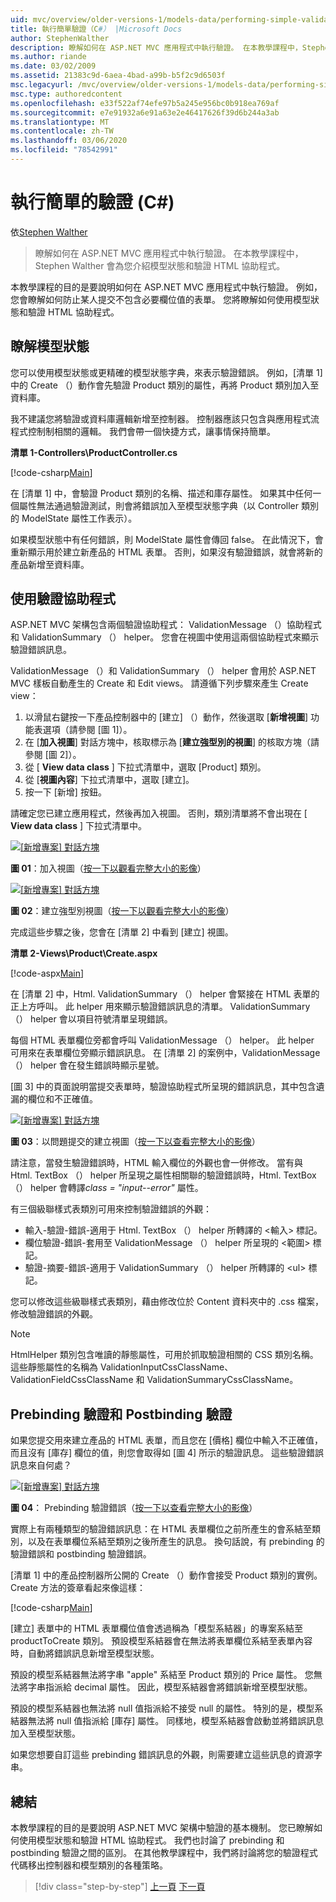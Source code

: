 ```yaml
---
uid: mvc/overview/older-versions-1/models-data/performing-simple-validation-cs
title: 執行簡單驗證（C#） |Microsoft Docs
author: StephenWalther
description: 瞭解如何在 ASP.NET MVC 應用程式中執行驗證。 在本教學課程中，Stephen Walther 會為您介紹模型狀態和驗證 HTML helper 。
ms.author: riande
ms.date: 03/02/2009
ms.assetid: 21383c9d-6aea-4bad-a99b-b5f2c9d6503f
msc.legacyurl: /mvc/overview/older-versions-1/models-data/performing-simple-validation-cs
msc.type: authoredcontent
ms.openlocfilehash: e33f522af74efe97b5a245e956bc0b918ea769af
ms.sourcegitcommit: e7e91932a6e91a63e2e46417626f39d6b244a3ab
ms.translationtype: MT
ms.contentlocale: zh-TW
ms.lasthandoff: 03/06/2020
ms.locfileid: "78542991"
---
```

# <a name="performing-simple-validation-c"></a>執行簡單的驗證 (C#)

依[Stephen Walther](https://github.com/StephenWalther)

> 瞭解如何在 ASP.NET MVC 應用程式中執行驗證。 在本教學課程中，Stephen Walther 會為您介紹模型狀態和驗證 HTML 協助程式。

本教學課程的目的是要說明如何在 ASP.NET MVC 應用程式中執行驗證。 例如，您會瞭解如何防止某人提交不包含必要欄位值的表單。 您將瞭解如何使用模型狀態和驗證 HTML 協助程式。

## <a name="understanding-model-state"></a>瞭解模型狀態

您可以使用模型狀態或更精確的模型狀態字典，來表示驗證錯誤。 例如，[清單 1] 中的 Create （）動作會先驗證 Product 類別的屬性，再將 Product 類別加入至資料庫。

我不建議您將驗證或資料庫邏輯新增至控制器。 控制器應該只包含與應用程式流程式控制制相關的邏輯。 我們會帶一個快捷方式，讓事情保持簡單。

**清單 1-Controllers\ProductController.cs**

[!code-csharp[Main](performing-simple-validation-cs/samples/sample1.cs)]

在 [清單 1] 中，會驗證 Product 類別的名稱、描述和庫存屬性。 如果其中任何一個屬性無法通過驗證測試，則會將錯誤加入至模型狀態字典（以 Controller 類別的 ModelState 屬性工作表示）。

如果模型狀態中有任何錯誤，則 ModelState 屬性會傳回 false。 在此情況下，會重新顯示用於建立新產品的 HTML 表單。 否則，如果沒有驗證錯誤，就會將新的產品新增至資料庫。

## <a name="using-the-validation-helpers"></a>使用驗證協助程式

ASP.NET MVC 架構包含兩個驗證協助程式： ValidationMessage （）協助程式和 ValidationSummary （） helper。 您會在視圖中使用這兩個協助程式來顯示驗證錯誤訊息。

ValidationMessage （）和 ValidationSummary （） helper 會用於 ASP.NET MVC 樣板自動產生的 Create 和 Edit views。 請遵循下列步驟來產生 Create view：

1. 以滑鼠右鍵按一下產品控制器中的 [建立] （）動作，然後選取 [**新增視圖**] 功能表選項（請參閱 [圖 1]）。
2. 在 [**加入視圖**] 對話方塊中，核取標示為 [**建立強型別的視圖**] 的核取方塊（請參閱 [圖 2]）。
3. 從 [ **View data class** ] 下拉式清單中，選取 [Product] 類別。
4. 從 [**視圖內容**] 下拉式清單中，選取 [建立]。
5. 按一下 [新增] 按鈕。

請確定您已建立應用程式，然後再加入視圖。 否則，類別清單將不會出現在 [ **View data class** ] 下拉式清單中。

[![[新增專案] 對話方塊](performing-simple-validation-cs/_static/image1.jpg)](performing-simple-validation-cs/_static/image1.png)

**圖 01**：加入視圖（[按一下以觀看完整大小的影像](performing-simple-validation-cs/_static/image2.png)）

[![[新增專案] 對話方塊](performing-simple-validation-cs/_static/image2.jpg)](performing-simple-validation-cs/_static/image3.png)

**圖 02**：建立強型別視圖（[按一下以觀看完整大小的影像](performing-simple-validation-cs/_static/image4.png)）

完成這些步驟之後，您會在 [清單 2] 中看到 [建立] 視圖。

**清單 2-Views\Product\Create.aspx**

[!code-aspx[Main](performing-simple-validation-cs/samples/sample2.aspx)]

在 [清單 2] 中，Html. ValidationSummary （） helper 會緊接在 HTML 表單的正上方呼叫。 此 helper 用來顯示驗證錯誤訊息的清單。 ValidationSummary （） helper 會以項目符號清單呈現錯誤。

每個 HTML 表單欄位旁都會呼叫 ValidationMessage （） helper。 此 helper 可用來在表單欄位旁顯示錯誤訊息。 在 [清單 2] 的案例中，ValidationMessage （） helper 會在發生錯誤時顯示星號。

[圖 3] 中的頁面說明當提交表單時，驗證協助程式所呈現的錯誤訊息，其中包含遺漏的欄位和不正確值。

[![[新增專案] 對話方塊](performing-simple-validation-cs/_static/image3.jpg)](performing-simple-validation-cs/_static/image5.png)

**圖 03**：以問題提交的建立視圖（[按一下以查看完整大小的影像](performing-simple-validation-cs/_static/image6.png)）

請注意，當發生驗證錯誤時，HTML 輸入欄位的外觀也會一併修改。 當有與 Html. TextBox （） helper 所呈現之屬性相關聯的驗證錯誤時，Html. TextBox （） helper 會轉譯*class = "input--error"* 屬性。

有三個級聯樣式表類別可用來控制驗證錯誤的外觀：

- 輸入-驗證-錯誤-適用于 Html. TextBox （） helper 所轉譯的 &lt;輸入&gt; 標記。
- 欄位驗證-錯誤-套用至 ValidationMessage （） helper 所呈現的 &lt;範圍&gt; 標記。
- 驗證-摘要-錯誤-適用于 ValidationSummary （） helper 所轉譯的 &lt;ul&gt; 標記。

您可以修改這些級聯樣式表類別，藉由修改位於 Content 資料夾中的 .css 檔案，修改驗證錯誤的外觀。

> [!NOTE] 
> 
> HtmlHelper 類別包含唯讀的靜態屬性，可用於抓取驗證相關的 CSS 類別名稱。 這些靜態屬性的名稱為 ValidationInputCssClassName、ValidationFieldCssClassName 和 ValidationSummaryCssClassName。

## <a name="prebinding-validation-and-postbinding-validation"></a>Prebinding 驗證和 Postbinding 驗證

如果您提交用來建立產品的 HTML 表單，而且您在 [價格] 欄位中輸入不正確值，而且沒有 [庫存] 欄位的值，則您會取得如 [圖 4] 所示的驗證訊息。 這些驗證錯誤訊息來自何處？

[![[新增專案] 對話方塊](performing-simple-validation-cs/_static/image4.jpg)](performing-simple-validation-cs/_static/image7.png)

**圖 04**： Prebinding 驗證錯誤（[按一下以查看完整大小的影像](performing-simple-validation-cs/_static/image8.png)）

實際上有兩種類型的驗證錯誤訊息：在 HTML 表單欄位之前所產生的會系結至類別，以及在表單欄位系結至類別之後所產生的訊息。 換句話說，有 prebinding 的驗證錯誤和 postbinding 驗證錯誤。

[清單 1] 中的產品控制器所公開的 Create （）動作會接受 Product 類別的實例。 Create 方法的簽章看起來像這樣：

[!code-csharp[Main](performing-simple-validation-cs/samples/sample3.cs)]

[建立] 表單中的 HTML 表單欄位值會透過稱為「模型系結器」的專案系結至 productToCreate 類別。 預設模型系結器會在無法將表單欄位系結至表單內容時，自動將錯誤訊息新增至模型狀態。

預設的模型系結器無法將字串 "apple" 系結至 Product 類別的 Price 屬性。 您無法將字串指派給 decimal 屬性。 因此，模型系結器會將錯誤新增至模型狀態。

預設的模型系結器也無法將 null 值指派給不接受 null 的屬性。 特別的是，模型系結器無法將 null 值指派給 [庫存] 屬性。 同樣地，模型系結器會啟動並將錯誤訊息加入至模型狀態。

如果您想要自訂這些 prebinding 錯誤訊息的外觀，則需要建立這些訊息的資源字串。

## <a name="summary"></a>總結

本教學課程的目的是要說明 ASP.NET MVC 架構中驗證的基本機制。 您已瞭解如何使用模型狀態和驗證 HTML 協助程式。 我們也討論了 prebinding 和 postbinding 驗證之間的區別。 在其他教學課程中，我們將討論將您的驗證程式代碼移出控制器和模型類別的各種策略。

> [!div class="step-by-step"]
> [上一頁](displaying-a-table-of-database-data-cs.md)
> [下一頁](validating-with-the-idataerrorinfo-interface-cs.md)
